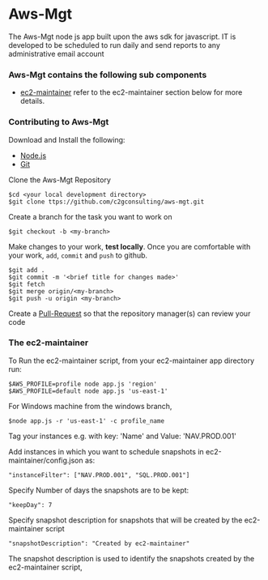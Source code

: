 # Aws-Mgt

The Aws-Mgt node js app built upon the aws sdk for javascript.
IT is developed to be scheduled to run daily and send reports to any administrative email account

### Aws-Mgt contains the following sub components 
- [ec2-maintainer](https://github.com/c2gconsulting/aws-mgt/tree/master/ec2-maintainer)
	refer to the ec2-maintainer section below for more details.

### Contributing to Aws-Mgt

Download and Install the following:
	
- [Node.js](http://nodejs.org/download/) 
- [Git](http://git-scm.com/downloads)

Clone the Aws-Mgt Repository 

    $cd <your local development directory>
    $git clone ttps://github.com/c2gconsulting/aws-mgt.git

Create a branch for the task you want to work on

    $git checkout -b <my-branch>

Make changes to your work, **test locally**. Once you are comfortable with your work, `add`, `commit` and `push` to github.

    $git add .
    $git commit -m '<brief title for changes made>'
    $git fetch
    $git merge origin/<my-branch>
    $git push -u origin <my-branch>

Create a [Pull-Request](https://help.github.com/articles/using-pull-requests/) so that the repository manager(s) can review your code

### The ec2-maintainer

To Run the ec2-maintainer script, from your ec2-maintainer app directory run: 

	$AWS_PROFILE=profile node app.js 'region'
    $AWS_PROFILE=default node app.js 'us-east-1'

For Windows machine from the windows branch,

    $node app.js -r 'us-east-1' -c profile_name

Tag your instances e.g. with key: 'Name' and Value: 'NAV.PROD.001'

Add instances in which you want to schedule snapshots in ec2-maintainer/config.json as:

	"instanceFilter": ["NAV.PROD.001", "SQL.PROD.001"]

Specify Number of days the snapshots are to be kept:

	"keepDay": 7

Specify snapshot description for snapshots that will be created by the ec2-maintainer script
	
	"snapshotDescription": "Created by ec2-maintainer"

The snapshot description is used to identify the snapshots created by the ec2-maintainer script,	